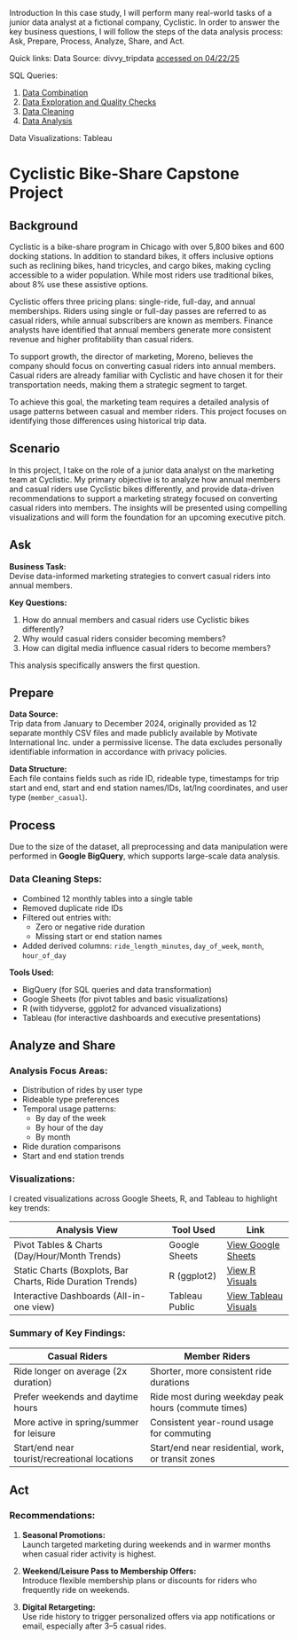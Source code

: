Introduction
In this case study, I will perform many real-world tasks of a junior data analyst at a fictional company, Cyclistic. In order to answer the key business questions, I will follow the steps of the data analysis process: Ask, Prepare, Process, Analyze, Share, and Act.

Quick links:
Data Source: divvy_tripdata [accessed on 04/22/25](https://divvy-tripdata.s3.amazonaws.com/index.html)

SQL Queries:
01. [Data Combination](https://github.com/madhurima2902/Business-Analytics-Portfolio/blob/main/Capstone%20Project_Cyclistic%20bike-share%20analysis/01_Data%20Combination.sql)
02. [Data Exploration and Quality Checks](https://github.com/madhurima2902/Business-Analytics-Portfolio/blob/main/Capstone%20Project_Cyclistic%20bike-share%20analysis/02_Data_Exploration_%26_Quality_Checks.sql)
03. [Data Cleaning](https://github.com/madhurima2902/Business-Analytics-Portfolio/blob/main/Capstone%20Project_Cyclistic%20bike-share%20analysis/03_Data_Cleaning.sql)
04. [Data Analysis](https://github.com/madhurima2902/Business-Analytics-Portfolio/blob/main/Capstone%20Project_Cyclistic%20bike-share%20analysis/04_Data_Analysis.sql)

Data Visualizations: Tableau

# Cyclistic Bike-Share Capstone Project

## Background
Cyclistic is a bike-share program in Chicago with over 5,800 bikes and 600 docking stations. In addition to standard bikes, it offers inclusive options such as reclining bikes, hand tricycles, and cargo bikes, making cycling accessible to a wider population. While most riders use traditional bikes, about 8% use these assistive options.

Cyclistic offers three pricing plans: single-ride, full-day, and annual memberships. Riders using single or full-day passes are referred to as casual riders, while annual subscribers are known as members. Finance analysts have identified that annual members generate more consistent revenue and higher profitability than casual riders.

To support growth, the director of marketing, Moreno, believes the company should focus on converting casual riders into annual members. Casual riders are already familiar with Cyclistic and have chosen it for their transportation needs, making them a strategic segment to target.

To achieve this goal, the marketing team requires a detailed analysis of usage patterns between casual and member riders. This project focuses on identifying those differences using historical trip data.

## Scenario

In this project, I take on the role of a junior data analyst on the marketing team at Cyclistic. My primary objective is to analyze how annual members and casual riders use Cyclistic bikes differently, and provide data-driven recommendations to support a marketing strategy focused on converting casual riders into members. The insights will be presented using compelling visualizations and will form the foundation for an upcoming executive pitch.

## Ask

**Business Task:**  
Devise data-informed marketing strategies to convert casual riders into annual members.

**Key Questions:**
1. How do annual members and casual riders use Cyclistic bikes differently?
2. Why would casual riders consider becoming members?
3. How can digital media influence casual riders to become members?

This analysis specifically answers the first question.

## Prepare

**Data Source:**  
Trip data from January to December 2024, originally provided as 12 separate monthly CSV files and made publicly available by Motivate International Inc. under a permissive license. The data excludes personally identifiable information in accordance with privacy policies.

**Data Structure:**  
Each file contains fields such as ride ID, rideable type, timestamps for trip start and end, start and end station names/IDs, lat/lng coordinates, and user type (`member_casual`). 

## Process

Due to the size of the dataset, all preprocessing and data manipulation were performed in **Google BigQuery**, which supports large-scale data analysis.

### Data Cleaning Steps:
- Combined 12 monthly tables into a single table
- Removed duplicate ride IDs
- Filtered out entries with:
  - Zero or negative ride duration
  - Missing start or end station names
- Added derived columns: `ride_length_minutes`, `day_of_week`, `month`, `hour_of_day`

**Tools Used:**
- BigQuery (for SQL queries and data transformation)
- Google Sheets (for pivot tables and basic visualizations)
- R (with tidyverse, ggplot2 for advanced visualizations)
- Tableau (for interactive dashboards and executive presentations)

## Analyze and Share

### Analysis Focus Areas:
- Distribution of rides by user type
- Rideable type preferences
- Temporal usage patterns:
  - By day of the week
  - By hour of the day
  - By month
- Ride duration comparisons
- Start and end station trends

### Visualizations:
I created visualizations across Google Sheets, R, and Tableau to highlight key trends:

| Analysis View | Tool Used | Link |
|---------------|-----------|------|
| Pivot Tables & Charts (Day/Hour/Month Trends) | Google Sheets | [View Google Sheets](https://docs.google.com/spreadsheets/d/1hLZ32S3P3WnF_oUOJc5Lrw9-yDW97XnwFPIKercftM0/edit?gid=1747179733#gid=1747179733) |
| Static Charts (Boxplots, Bar Charts, Ride Duration Trends) | R (ggplot2) | [View R Visuals](#) |
| Interactive Dashboards (All-in-one view) | Tableau Public | [View Tableau Visuals](https://public.tableau.com/app/profile/ghoshmadhurima/viz/CyclisticBike-ShareCapstoneProject_17453557172800/Cyclistic2024-Summary) |

### Summary of Key Findings:
| Casual Riders | Member Riders |
|---------------|----------------|
| Ride longer on average (2x duration) | Shorter, more consistent ride durations |
| Prefer weekends and daytime hours | Ride most during weekday peak hours (commute times) |
| More active in spring/summer for leisure | Consistent year-round usage for commuting |
| Start/end near tourist/recreational locations | Start/end near residential, work, or transit zones |

## Act

### Recommendations:

1. **Seasonal Promotions:**  
   Launch targeted marketing during weekends and in warmer months when casual rider activity is highest.

2. **Weekend/Leisure Pass to Membership Offers:**  
   Introduce flexible membership plans or discounts for riders who frequently ride on weekends.

3. **Digital Retargeting:**  
   Use ride history to trigger personalized offers via app notifications or email, especially after 3–5 casual rides.
